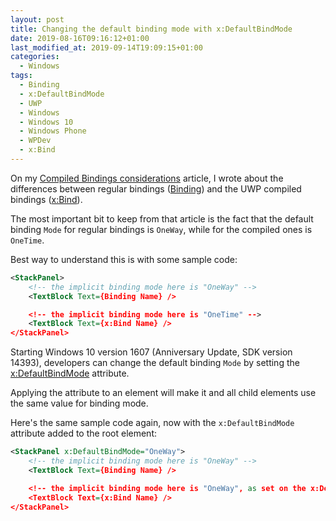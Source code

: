 ```yaml
---
layout: post
title: Changing the default binding mode with x:DefaultBindMode
date: 2019-08-16T09:16:12+01:00
last_modified_at: 2019-09-14T19:09:15+01:00
categories:
  - Windows
tags:
  - Binding
  - x:DefaultBindMode
  - UWP
  - Windows
  - Windows 10
  - Windows Phone
  - WPDev
  - x:Bind
---
```


On my [Compiled Bindings considerations](/2015/10/19/compiled-bindings-considerations/) article, I wrote about the differences between regular bindings ([Binding](https://docs.microsoft.com/en-us/windows/uwp/xaml-platform/binding-markup-extension?wt.mc_id=MVP)) and the UWP compiled bindings ([x:Bind](https://docs.microsoft.com/en-us/windows/uwp/xaml-platform/x-bind-markup-extension?wt.mc_id=MVP)).

The most important bit to keep from that article is the fact that the default binding `Mode` for regular bindings is `OneWay`, while for the compiled ones is `OneTime`.

Best way to understand this is with some sample code:

```xml
<StackPanel>
    <!-- the implicit binding mode here is "OneWay" -->
    <TextBlock Text={Binding Name} />

    <!-- the implicit binding mode here is "OneTime" -->
    <TextBlock Text={x:Bind Name} />
</StackPanel>
```

Starting Windows 10 version 1607 (Anniversary Update, SDK version 14393), developers can change the default binding `Mode` by setting the [x:DefaultBindMode](https://docs.microsoft.com/en-us/windows/uwp/xaml-platform/x-defaultbindmode-attribute?wt.mc_id=MVP) attribute.

Applying the attribute to an element will make it and all child elements use the same value for binding mode.

Here's the same sample code again, now with the `x:DefaultBindMode` attribute added to the root element:

```xml
<StackPanel x:DefaultBindMode="OneWay">
    <!-- the implicit binding mode here is "OneWay" -->
    <TextBlock Text={Binding Name} />

    <!-- the implicit binding mode here is "OneWay", as set on the x:DefaultBindMode in the parent element -->
    <TextBlock Text={x:Bind Name} />
</StackPanel>
```
